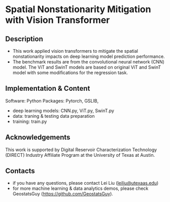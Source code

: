 # Spatial Nonstationarity Mitigation with Vision Transformer
## Description
* This work applied vision transformers to mitigate the spatial nonstationarity impacts on deep learning model prediction performance.
* The benchmark results are from the convolutional neural network (CNN) model. The ViT and SwinT models are based on original ViT and SwinT model with some modifications for the regression task.

## Implementation & Content
Software: Python
Packages: Pytorch, GSLIB,
- deep learning models: CNN.py, ViT.py, SwinT.py
- data: traning & testing data preparation
- training: train.py
## Acknowledgements
This work is supported by Digital Reservoir Characterization Technology (DIRECT) Industry Affiliate Program at the University of Texas at Austin.
## Contacts
- if you have any questions, please contact Lei Liu (leiliu@utexaas.edu)
- for more machine learning & data analytics demos, please check GeostatsGuy (https://github.com/GeostatsGuy).
